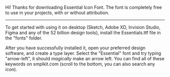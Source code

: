 Hi! Thanks for downloading Essential Icon Font.
The font is completely free to use in your projects, with or without attribution.

---------------------------------------------------------------------------------------------------------------

To get started with using it on desktop (Sketch, Adobe XD, Invision Studio, Figma and any of the 52 billion design tools), install the Essentials.ttf file in the "fonts" folder.

After you have successfully installed it, open your preferred design software, and create a type layer. Select the "Essential" font and try typing "arrow-left", it should *magically* make an arrow left. You can find all of these keywords on smplkit.com (scroll to the bottom, you can also search any icon).
